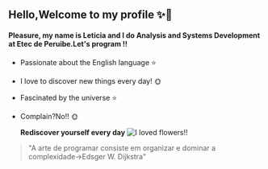 ## Hello,Welcome to my profile ✨👋

#### Pleasure, my name is Leticia and I do Analysis and Systems Development at Etec de Peruibe.Let's program !!

* Passionate about the English language ⭐
* I love to discover new things every day! 🌞
* Fascinated by the universe ⭐
* Complain?No!! 🌞



 
  **Rediscover yourself every day**  ![I loved flowers!!](https://image.flaticon.com/icons/png/128/2917/2917257.png)





>"A arte de programar consiste em organizar e dominar a complexidade->Edsger W. Dijkstra"


